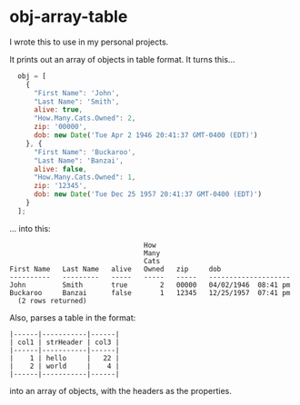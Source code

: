 # obj-array-table

I wrote this to use in my personal projects.

It prints out an array of objects in table format. It turns this...

````javascript
  obj = [
    {
      "First Name": 'John',
      "Last Name": 'Smith',
      alive: true,
      "How.Many.Cats.Owned": 2,
      zip: '00000',
      dob: new Date('Tue Apr 2 1946 20:41:37 GMT-0400 (EDT)')
    }, {
      "First Name": 'Buckaroo',
      "Last Name": 'Banzai',
      alive: false,
      "How.Many.Cats.Owned": 1,
      zip: '12345',
      dob: new Date('Tue Dec 25 1957 20:41:37 GMT-0400 (EDT)')
    }
  ];
````

... into this:

````
                                 How
                                 Many
                                 Cats
First Name   Last Name   alive   Owned   zip     dob
----------   ---------   -----   -----   -----   --------------------
John         Smith       true        2   00000   04/02/1946  08:41 pm
Buckaroo     Banzai      false       1   12345   12/25/1957  07:41 pm
  (2 rows returned)
````


Also, parses a table in the format:

````
|------|-----------|------|
| col1 | strHeader | col3 |
|------|-----------|------|
|    1 | hello     |   22 |
|    2 | world     |    4 |
|------|-----------|------|
````

into an array of objects, with the headers as the properties.
